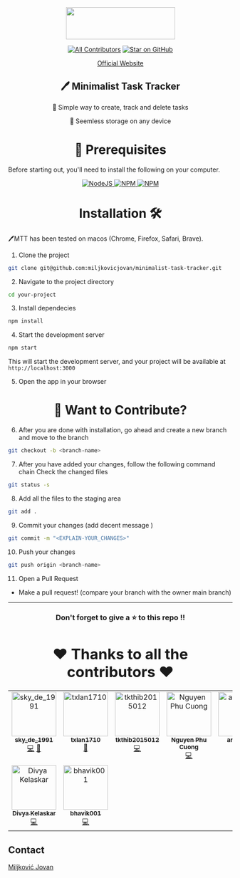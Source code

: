 <div align="center">
<img width="245" height="72" src="https://github.com/miljkovicjovan/minimalist-task-tracker/assets/77690201/768bb45e-0488-48d2-8ce0-9f1bee620aff"/>
  
[![All Contributors](https://img.shields.io/github/all-contributors/miljkovicjovan/minimalist-task-tracker?color=ee8449&style=flat-square)](#contributors)
[![Star on GitHub](https://img.shields.io/github/stars/miljkovicjovan/minimalist-task-tracker.svg?style=social)](https://github.com/miljkovicjovan/minimalist-task-tracker/stargazers)

[Official Website](https://minimalist-task-tracker.netlify.app)

## 🖊️ Minimalist Task Tracker

📣 Simple way to create, track and delete tasks

📣 Seemless storage on any device
</div>


<div align="center"><h1>🧾 Prerequisites</h1></div>

Before starting out, you'll need to install the following on your computer.

<div style="text-align: center;">

  <a href="https://nodejs.org/en/download/">
    <img src="https://img.shields.io/badge/node.js-6DA55F?style=for-the-badge&logo=node.js&logoColor=white" alt="NodeJS" />
  </a>
  
  <a href="https://www.npmjs.com/">
    <img src="https://img.shields.io/badge/NPM-%23000000.svg?style=for-the-badge&logo=npm&logoColor=white" alt="NPM" />
  </a>
  
  <a href="https://git-scm.com/book/en/v2/Getting-Started-Installing-Git">
    <img src="https://img.shields.io/badge/GIT-E44C30?style=for-the-badge&logo=git&logoColor=white" alt="NPM" />
  </a>
  
</div>


<div align="center"><h1> Installation 🛠️</h1></div>

🖊️MTT has been tested on macos (Chrome, Firefox, Safari, Brave).

1. Clone the project

```bash
git clone git@github.com:miljkovicjovan/minimalist-task-tracker.git
```

2. Navigate to the project directory

```bash
cd your-project
```

3. Install dependecies

```bash
npm install
```

4. Start the development server

```bash
npm start
```
This will start the development server, and your project will be available at `http://localhost:3000`

5. Open the app in your browser

<div align="center"><h1>💈 Want to Contribute?</h1></div>

6. After you are done with installation, go ahead and create a new branch and move to the branch

```sh
git checkout -b <branch-name>
```

7. After you have added your changes, follow the following command chain
   Check the changed files

```sh
git status -s
```

8. Add all the files to the staging area

```sh
git add .
```

9. Commit your changes (add decent message )

```sh
git commit -m "<EXPLAIN-YOUR_CHANGES>"
```

10. Push your changes

```sh
git push origin <branch-name>
```

11. Open a Pull Request

- Make a pull request! (compare your branch with the owner main branch)

---
<a name="contributors"></a>
<h3 align="center"> Don't forget to give a ⭐ to this repo !!
<div align="center"><h1>❤️ Thanks to all the contributors ❤️</h1></div>

<!-- ALL-CONTRIBUTORS-LIST:START - Do not remove or modify this section -->
<!-- prettier-ignore-start -->
<!-- markdownlint-disable -->
<table>
  <tbody>
    <tr>
      <td align="center" valign="top" width="14.28%"><a href="https://github.com/Sky-De"><img src="https://avatars.githubusercontent.com/u/79264045?v=4?s=100" width="100px;" alt="sky_de_1991"/><br /><sub><b>sky_de_1991</b></sub></a><br /><a href="https://github.com/miljkovicjovan/minimalist-task-tracker/commits?author=Sky-De" title="Code">💻</a> <a href="https://github.com/miljkovicjovan/minimalist-task-tracker/issues?q=author%3ASky-De" title="Bug reports">🐛</a></td>
      <td align="center" valign="top" width="14.28%"><a href="https://github.com/txlan1710"><img src="https://avatars.githubusercontent.com/u/128203119?v=4?s=100" width="100px;" alt="txlan1710"/><br /><sub><b>txlan1710</b></sub></a><br /><a href="https://github.com/miljkovicjovan/minimalist-task-tracker/commits?author=txlan1710" title="Documentation">📖</a></td>
      <td align="center" valign="top" width="14.28%"><a href="https://github.com/tkthib2015012"><img src="https://avatars.githubusercontent.com/u/146736127?v=4?s=100" width="100px;" alt="tkthib2015012"/><br /><sub><b>tkthib2015012</b></sub></a><br /><a href="https://github.com/miljkovicjovan/minimalist-task-tracker/commits?author=tkthib2015012" title="Code">💻</a></td>
      <td align="center" valign="top" width="14.28%"><a href="https://github.com/LittleCuong"><img src="https://avatars.githubusercontent.com/u/91473760?v=4?s=100" width="100px;" alt="Nguyen Phu Cuong"/><br /><sub><b>Nguyen Phu Cuong</b></sub></a><br /><a href="https://github.com/miljkovicjovan/minimalist-task-tracker/commits?author=LittleCuong" title="Code">💻</a></td>
      <td align="center" valign="top" width="14.28%"><a href="https://github.com/anhlee66"><img src="https://avatars.githubusercontent.com/u/125440141?v=4?s=100" width="100px;" alt="anhlee66"/><br /><sub><b>anhlee66</b></sub></a><br /><a href="https://github.com/miljkovicjovan/minimalist-task-tracker/issues?q=author%3Aanhlee66" title="Bug reports">🐛</a></td>
      <td align="center" valign="top" width="14.28%"><a href="https://github.com/bidzy1617"><img src="https://avatars.githubusercontent.com/u/105366189?v=4?s=100" width="100px;" alt="bidzy1617"/><br /><sub><b>bidzy1617</b></sub></a><br /><a href="https://github.com/miljkovicjovan/minimalist-task-tracker/issues?q=author%3Abidzy1617" title="Bug reports">🐛</a></td>
      <td align="center" valign="top" width="14.28%"><a href="https://github.com/IrfanSalim"><img src="https://avatars.githubusercontent.com/u/109443065?v=4?s=100" width="100px;" alt="Md Irfan Salim"/><br /><sub><b>Md Irfan Salim</b></sub></a><br /><a href="https://github.com/miljkovicjovan/minimalist-task-tracker/commits?author=IrfanSalim" title="Code">💻</a></td>
    </tr>
    <tr>
      <td align="center" valign="top" width="14.28%"><a href="https://bio.link/divya"><img src="https://avatars.githubusercontent.com/u/56636487?v=4?s=100" width="100px;" alt="Divya Kelaskar"/><br /><sub><b>Divya Kelaskar</b></sub></a><br /><a href="https://github.com/miljkovicjovan/minimalist-task-tracker/commits?author=divyakelaskar" title="Code">💻</a></td>
      <td align="center" valign="top" width="14.28%"><a href="https://github.com/bhavik001"><img src="https://avatars.githubusercontent.com/u/95668553?v=4?s=100" width="100px;" alt="bhavik001"/><br /><sub><b>bhavik001</b></sub></a><br /><a href="https://github.com/miljkovicjovan/minimalist-task-tracker/commits?author=bhavik001" title="Code">💻</a></td>
    </tr>
  </tbody>
</table>

<!-- markdownlint-restore -->
<!-- prettier-ignore-end -->

<!-- ALL-CONTRIBUTORS-LIST:END -->

## Contact
[Miljković Jovan](https://github.com/miljkovicjovan)

#
